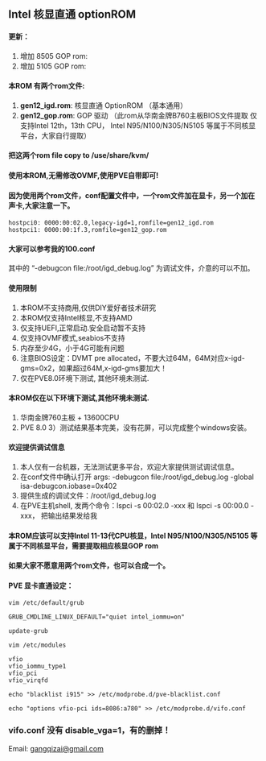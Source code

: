 ## Intel 核显直通 optionROM

#### 更新：
1. 增加 8505 GOP rom: 
2. 增加 5105 GOP rom:

#### 本ROM 有两个rom文件: 
1. **gen12_igd.rom**: 核显直通 OptionROM （基本通用）
2. **gen12_gop.rom**: GOP 驱动 （此rom从华南金牌B760主板BIOS文件提取 仅支持Intel 12th，13th CPU， Intel N95/N100/N305/N5105 等属于不同核显平台，大家自行提取）

#### 把这两个rom file copy to /use/share/kvm/

#### 使用本ROM,无需修改OVMF,使用PVE自带即可!

#### 因为使用两个rom文件，conf配置文件中，一个rom文件加在显卡，另一个加在声卡,大家注意一下。
```
hostpci0: 0000:00:02.0,legacy-igd=1,romfile=gen12_igd.rom
hostpci1: 0000:00:1f.3,romfile=gen12_gop.rom
```

#### 大家可以参考我的100.conf 
其中的 “-debugcon file:/root/igd_debug.log” 为调试文件，介意的可以不加。



#### 使用限制

1) 本ROM不支持商用,仅供DIY爱好者技术研究
2)  本ROM仅支持Intel核显,不支持AMD
3) 仅支持UEFI,正常启动.安全启动暂不支持
4) 仅支持OVMF模式,seabios不支持
5) 内存至少4G，小于4G可能有问题
6) 注意BIOS设定：DVMT pre allocated，不要大过64M，64M对应x-igd-gms=0x2，如果超过64M,x-igd-gms要加大！
7) 仅在PVE8.0环境下测试, 其他环境未测试.

#### 本ROM仅在以下环境下测试,其他环境未测试.
1) 华南金牌760主板 + 13600CPU
2) PVE 8.0
3）测试结果基本完美，没有花屏，可以完成整个windows安装。

#### 欢迎提供调试信息
1. 本人仅有一台机器，无法测试更多平台，欢迎大家提供测试调试信息。
2. 在conf文件中确认打开 args: -debugcon file:/root/igd_debug.log -global isa-debugcon.iobase=0x402
3. 提供生成的调试文件：/root/igd_debug.log
4. 在PVE主机shell, 发两个命令：lspci -s 00:02.0 -xxx 和 lspci -s 00:00.0 -xxx， 把输出结果发给我


#### 本ROM应该可以支持Intel 11-13代CPU核显，Intel N95/N100/N305/N5105 等属于不同核显平台，需要提取相应核显GOP rom

#### 如果大家不愿意用两个rom文件，也可以合成一个。

#### PVE 显卡直通设定：

```
vim /etc/default/grub
```
```
GRUB_CMDLINE_LINUX_DEFAULT="quiet intel_iommu=on"
```
```
update-grub
```

```
vim /etc/modules
```
```
vfio
vfio_iommu_type1
vfio_pci
vfio_virqfd
```
```
echo "blacklist i915" >> /etc/modprobe.d/pve-blacklist.conf
```
```
echo "options vfio-pci ids=8086:a780" >> /etc/modprobe.d/vifo.conf
```
### vifo.conf 没有 disable_vga=1，有的删掉！

Email: gangqizai@gmail.com
